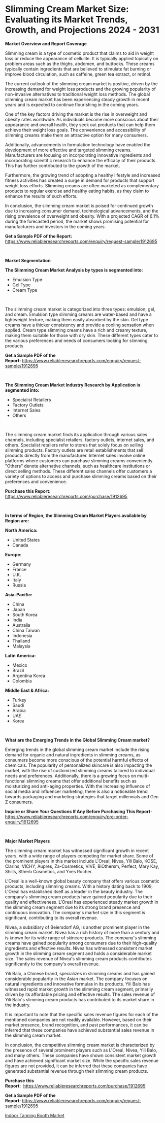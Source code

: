 <p><h1>Slimming Cream Market Size: Evaluating its Market Trends, Growth, and Projections 2024 - 2031</h1></p><p><strong>Market Overview and Report Coverage</strong></p>
<p><p>Slimming cream is a type of cosmetic product that claims to aid in weight loss or reduce the appearance of cellulite. It is typically applied topically on problem areas such as the thighs, abdomen, and buttocks. These creams typically contain ingredients that are believed to stimulate fat burning or improve blood circulation, such as caffeine, green tea extract, or retinol.</p><p>The current outlook of the slimming cream market is positive, driven by the increasing demand for weight loss products and the growing popularity of non-invasive alternatives to traditional weight loss methods. The global slimming cream market has been experiencing steady growth in recent years and is expected to continue flourishing in the coming years.</p><p>One of the key factors driving the market is the rise in overweight and obesity rates worldwide. As individuals become more conscious about their appearance and overall health, they seek out products that can help them achieve their weight loss goals. The convenience and accessibility of slimming creams make them an attractive option for many consumers.</p><p>Additionally, advancements in formulation technology have enabled the development of more effective and targeted slimming creams. Manufacturers are focusing on incorporating innovative ingredients and incorporating scientific research to enhance the efficacy of their products. This has further contributed to the growth of the market.</p><p>Furthermore, the growing trend of adopting a healthy lifestyle and increased fitness activities has created a surge in demand for products that support weight loss efforts. Slimming creams are often marketed as complementary products to regular exercise and healthy eating habits, as they claim to enhance the results of such efforts.</p><p>In conclusion, the slimming cream market is poised for continued growth due to increasing consumer demand, technological advancements, and the rising prevalence of overweight and obesity. With a projected CAGR of 6.1% during the forecasted period, the market shows promising potential for manufacturers and investors in the coming years.</p></p>
<p><strong>Get a Sample PDF of the Report:</strong> <a href="https://www.reliableresearchreports.com/enquiry/request-sample/1912695">https://www.reliableresearchreports.com/enquiry/request-sample/1912695</a></p>
<p>&nbsp;</p>
<p><strong>Market Segmentation</strong></p>
<p><strong>The Slimming Cream Market Analysis by types is segmented into:</strong></p>
<p><ul><li>Emulsion Type</li><li>Gel Type</li><li>Cream Type</li></ul></p>
<p>&nbsp;</p>
<p><p>The slimming cream market is categorized into three types: emulsion, gel, and cream. Emulsion type slimming creams are water-based and have a lightweight texture, making them easily absorbed by the skin. Gel type creams have a thicker consistency and provide a cooling sensation when applied. Cream type slimming creams have a rich and creamy texture, making them suitable for those with dry skin. These different types cater to the various preferences and needs of consumers looking for slimming products.</p></p>
<p><strong>Get a Sample PDF of the Report:</strong>&nbsp;<a href="https://www.reliableresearchreports.com/enquiry/request-sample/1912695">https://www.reliableresearchreports.com/enquiry/request-sample/1912695</a></p>
<p>&nbsp;</p>
<p><strong>The Slimming Cream Market Industry Research by Application is segmented into:</strong></p>
<p><ul><li>Specialist Retailers</li><li>Factory Outlets</li><li>Internet Sales</li><li>Others</li></ul></p>
<p>&nbsp;</p>
<p><p>The slimming cream market finds its application through various sales channels, including specialist retailers, factory outlets, internet sales, and others. Specialist retailers refer to stores that solely focus on selling slimming products. Factory outlets are retail establishments that sell products directly from the manufacturer. Internet sales involve online platforms where customers can purchase slimming creams conveniently. "Others" denote alternative channels, such as healthcare institutions or direct selling methods. These different sales channels offer customers a variety of options to access and purchase slimming creams based on their preferences and convenience.</p></p>
<p><strong>Purchase this Report:</strong>&nbsp; <a href="https://www.reliableresearchreports.com/purchase/1912695">https://www.reliableresearchreports.com/purchase/1912695</a></p>
<p>&nbsp;</p>
<p><strong>In terms of Region, the Slimming Cream Market Players available by Region are:</strong></p>
<p>
    <p> <strong> North America: </strong>
        <ul>
            <li>United States</li>
            <li>Canada</li>
        </ul>
        </p> 
    <p> <strong> Europe: </strong>
        <ul>
            <li>Germany</li>
            <li>France</li>
            <li>U.K.</li>
            <li>Italy</li>
            <li>Russia</li>
        </ul>
        </p> 
    <p> <strong> Asia-Pacific: </strong>
        <ul>
            <li>China</li>
            <li>Japan</li>
            <li>South Korea</li>
            <li>India</li>
            <li>Australia</li>
            <li>China Taiwan</li>
            <li>Indonesia</li>
            <li>Thailand</li>
            <li>Malaysia</li>
        </ul>
        </p> 
    <p> <strong> Latin America: </strong>
        <ul>
            <li>Mexico</li>
            <li>Brazil</li>
            <li>Argentina Korea</li>
            <li>Colombia</li>
        </ul>
        </p> 
    <p> <strong> Middle East & Africa: </strong>
        <ul>
            <li>Turkey</li>
            <li>Saudi</li>
            <li>Arabia</li>
            <li>UAE</li>
            <li>Korea</li>
        </ul>
    </p>
    </p>
<p>&nbsp;</p>
<p><strong>What are the Emerging Trends in the Global Slimming Cream market?</strong></p>
<p><p>Emerging trends in the global slimming cream market include the rising demand for organic and natural ingredients in slimming creams, as consumers become more conscious of the potential harmful effects of chemicals. The popularity of personalized skincare is also impacting the market, with the rise of customized slimming creams tailored to individual needs and preferences. Additionally, there is a growing focus on multi-functional slimming creams that offer additional benefits such as moisturizing and anti-aging properties. With the increasing influence of social media and influencer marketing, there is also a noticeable trend towards packaging and marketing strategies that target millennials and Gen Z consumers.</p></p>
<p><strong>Inquire or Share Your Questions If Any Before Purchasing This Report</strong>- <a href="https://www.reliableresearchreports.com/enquiry/pre-order-enquiry/1912695">https://www.reliableresearchreports.com/enquiry/pre-order-enquiry/1912695</a></p>
<p>&nbsp;</p>
<p><strong>Major Market Players</strong></p>
<p><p>The slimming cream market has witnessed significant growth in recent years, with a wide range of players competing for market share. Some of the prominent players in this market include L'Oreal, Nivea, Yili Balo, KOSE, Clarins, VICHY, Aupres, Za-Cosmetics, VIVE, BiOthersm, Perfect, Mary Kay, Shills, Stherb Cosmetics, and Yves Rocher.</p><p>L'Oreal is a well-known global beauty company that offers various cosmetic products, including slimming creams. With a history dating back to 1909, L'Oreal has established itself as a leader in the beauty industry. The company's slimming cream products have gained popularity due to their quality and effectiveness. L'Oreal has experienced steady market growth in the slimming cream segment due to its strong brand presence and continuous innovation. The company's market size in this segment is significant, contributing to its overall revenue.</p><p>Nivea, a subsidiary of Beiersdorf AG, is another prominent player in the slimming cream market. Nivea has a rich history of more than a century and is known for its wide range of skincare products. The company's slimming creams have gained popularity among consumers due to their high-quality ingredients and effective results. Nivea has witnessed consistent market growth in the slimming cream segment and holds a considerable market size. The sales revenue of Nivea's slimming cream products contributes significantly to the company's overall revenue.</p><p>Yili Balo, a Chinese brand, specializes in slimming creams and has gained considerable popularity in the Asian market. The company focuses on natural ingredients and innovative formulas in its products. Yili Balo has witnessed rapid market growth in the slimming cream segment, primarily driven by its affordable pricing and effective results. The sales revenue of Yili Balo's slimming cream products has contributed to its market share in the industry.</p><p>It is important to note that the specific sales revenue figures for each of the mentioned companies are not readily available. However, based on their market presence, brand recognition, and past performances, it can be inferred that these companies have achieved substantial sales revenue in the slimming cream market.</p><p>In conclusion, the competitive slimming cream market is characterized by the presence of several prominent players such as L'Oreal, Nivea, Yili Balo, and many others. These companies have shown consistent market growth and have achieved significant market size. While the specific sales revenue figures are not provided, it can be inferred that these companies have generated substantial revenue through their slimming cream products.</p></p>
<p><strong>Purchase this Report:</strong>&nbsp;&nbsp;<a href="https://www.reliableresearchreports.com/purchase/1912695">https://www.reliableresearchreports.com/purchase/1912695</a></p>
<p></p>
<p><strong>Get a Sample PDF of the Report:</strong>&nbsp;<a href="https://www.reliableresearchreports.com/enquiry/request-sample/1912695">https://www.reliableresearchreports.com/enquiry/request-sample/1912695</a></p>
<p><p><a href="https://github.com/redneck06/Market-Research-Report-List-1/blob/main/indoor-tanning-booth-market.md">Indoor Tanning Booth Market</a></p></p>